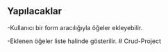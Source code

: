 ## Yapılacaklar

-Kullanıcı bir form aracılığıyla öğeler ekleyebilir. 

-Eklenen öğeler liste halinde gösterilir. # Crud-Project
